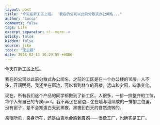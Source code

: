 ```yaml
---
layout: post
title: "今天在新工区上班。  我在的公司以此前分散式办公闻名..."
author: "Lucca"
comments: false
tags: Life
excerpt_separator: <!--more-->
sticky: false
hidden: false
source: jike
topic: "无主题"
date: 2023-02-13 10:29:59 +0800
---
```


今天在新工区上班。

<!--more-->



我在的公司以此前分散式办公闻名，之前的工区是在一个办公楼的16层。人不多，开阔明亮，我还坐在窗边，可以看到林立的高楼，远山和夕阳，四季变化。

现在，所有我们这个产品的同学都搬到了新工区。人很多，一排一排整齐的工位，每个人有自己的专属spot。我不再坐在窗边，坐在墙与墙隔成的一排排工位里。没有窗子，是不会知道白天到黑夜、黑夜到白天的自然流转的。

亲眼所见，亲身所在，还是由衷地会感到震撼——很像工厂，也确实是工厂。
